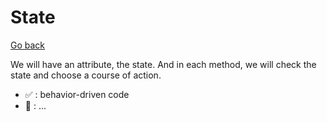 # State

[Go back](..)

We will have an attribute, the state. And in each method, we will check the state and choose a course of action.

* ✅ : behavior-driven code
* 🚫 : ...